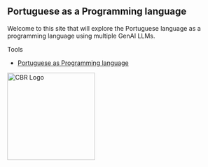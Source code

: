 ## Portuguese as a Programming language

Welcome to this site that will explore the Portuguese language as a programming language using multiple GenAI LLMs.

Tools 
 - [Portuguese as Programming language](docs/demos/tools/portuguese-journalist)


<img alt="CBR Logo" src="/assets/portuguese/portuguese-flag.jpg" class="img-fluid" id="portuguese-flag" width="200px">